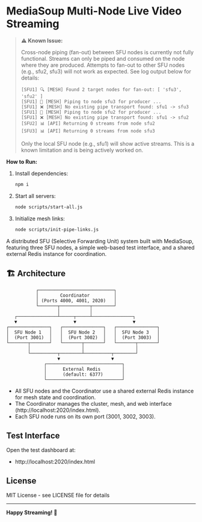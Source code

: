 # MediaSoup Multi-Node Live Video Streaming

> **⚠️ Known Issue:**
> 
> Cross-node piping (fan-out) between SFU nodes is currently not fully functional. Streams can only be piped and consumed on the node where they are produced. Attempts to fan-out to other SFU nodes (e.g., sfu2, sfu3) will not work as expected. See log output below for details:
>
> ```
> [SFU1] 🔍 [MESH] Found 2 target nodes for fan-out: [ 'sfu3', 'sfu2' ]
> [SFU1] 🔄 [MESH] Piping to node sfu3 for producer ...
> [SFU1] ❌ [MESH] No existing pipe transport found: sfu1 -> sfu3
> [SFU1] 🔄 [MESH] Piping to node sfu2 for producer ...
> [SFU1] ❌ [MESH] No existing pipe transport found: sfu1 -> sfu2
> [SFU2] 📊 [API] Returning 0 streams from node sfu2
> [SFU3] 📊 [API] Returning 0 streams from node sfu3
> ```
>
> Only the local SFU node (e.g., sfu1) will show active streams. This is a known limitation and is being actively worked on.

**How to Run:**

1. Install dependencies:
   ```bash
   npm i
   ```
2. Start all servers:
   ```bash
   node scripts/start-all.js
   ```
3. Initialize mesh links:
   ```bash
   node scripts/init-pipe-links.js
   ```

A distributed SFU (Selective Forwarding Unit) system built with MediaSoup, featuring three SFU nodes, a simple web-based test interface, and a shared external Redis instance for coordination.

## 🏗️ Architecture

```
           ┌────────────────────────────┐
           │        Coordinator         │
           │ (Ports 4000, 4001, 2020)   │
           └───────┬───────────┬────────┘
                   │           │
   ┌───────────────┴─────┬─────┴───────────────┐
   ▼                     ▼                     ▼
┌───────────────┐   ┌───────────────┐   ┌───────────────┐
│  SFU Node 1   │   │  SFU Node 2   │   │  SFU Node 3   │
│  (Port 3001)  │   │  (Port 3002)  │   │  (Port 3003)  │
└───────┬───────┘   └───────┬───────┘   └───────┬───────┘
        │                   │                   │
        └──────────┬────────┴──────────┬────────┘
                   ▼                   ▼
              ┌────────────────────────────┐
              │      External Redis        │
              │      (default: 6377)       │
              └────────────────────────────┘
```

- All SFU nodes and the Coordinator use a shared external Redis instance for mesh state and coordination.
- The Coordinator manages the cluster, mesh, and web interface (http://localhost:2020/index.html).
- Each SFU node runs on its own port (3001, 3002, 3003).

## Test Interface

Open the test dashboard at:

- http://localhost:2020/index.html

## License

MIT License - see LICENSE file for details

---

**Happy Streaming! 🎥**

